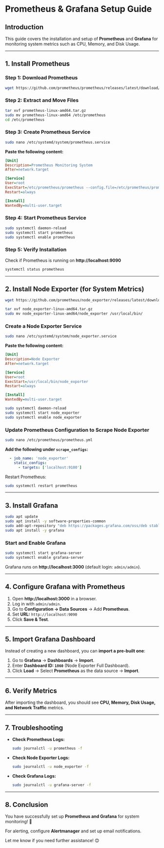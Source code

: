 # Prometheus & Grafana Setup Guide

## Introduction
This guide covers the installation and setup of **Prometheus** and **Grafana** for monitoring system metrics such as CPU, Memory, and Disk Usage.

---

## 1. Install Prometheus

### **Step 1: Download Prometheus**
```bash
wget https://github.com/prometheus/prometheus/releases/latest/download/prometheus-linux-amd64.tar.gz
```

### **Step 2: Extract and Move Files**
```bash
tar xvf prometheus-linux-amd64.tar.gz
sudo mv prometheus-linux-amd64 /etc/prometheus
cd /etc/prometheus
```

### **Step 3: Create Prometheus Service**
```bash
sudo nano /etc/systemd/system/prometheus.service
```
**Paste the following content:**
```ini
[Unit]
Description=Prometheus Monitoring System
After=network.target

[Service]
User=root
ExecStart=/etc/prometheus/prometheus --config.file=/etc/prometheus/prometheus.yml --storage.tsdb.path=/etc/prometheus/data
Restart=always

[Install]
WantedBy=multi-user.target
```

### **Step 4: Start Prometheus Service**
```bash
sudo systemctl daemon-reload
sudo systemctl start prometheus
sudo systemctl enable prometheus
```

### **Step 5: Verify Installation**
Check if Prometheus is running on **http://localhost:9090**
```bash
systemctl status prometheus
```

---

## 2. Install Node Exporter (for System Metrics)
```bash
wget https://github.com/prometheus/node_exporter/releases/latest/download/node_exporter-linux-amd64.tar.gz
```
```bash
tar xvf node_exporter-linux-amd64.tar.gz
sudo mv node_exporter-linux-amd64/node_exporter /usr/local/bin/
```

### **Create a Node Exporter Service**
```bash
sudo nano /etc/systemd/system/node_exporter.service
```
**Paste the following content:**
```ini
[Unit]
Description=Node Exporter
After=network.target

[Service]
User=root
ExecStart=/usr/local/bin/node_exporter
Restart=always

[Install]
WantedBy=multi-user.target
```
```bash
sudo systemctl daemon-reload
sudo systemctl start node_exporter
sudo systemctl enable node_exporter
```

### **Update Prometheus Configuration to Scrape Node Exporter**
```bash
sudo nano /etc/prometheus/prometheus.yml
```
**Add the following under `scrape_configs`:**
```yaml
  - job_name: 'node_exporter'
    static_configs:
      - targets: ['localhost:9100']
```
Restart Prometheus:
```bash
sudo systemctl restart prometheus
```

---

## 3. Install Grafana
```bash
sudo apt update
sudo apt install -y software-properties-common
sudo add-apt-repository "deb https://packages.grafana.com/oss/deb stable main"
sudo apt install -y grafana
```

### **Start and Enable Grafana**
```bash
sudo systemctl start grafana-server
sudo systemctl enable grafana-server
```
Grafana runs on **http://localhost:3000** (default login: `admin/admin`).

---

## 4. Configure Grafana with Prometheus
1. Open **http://localhost:3000** in a browser.
2. Log in with `admin/admin`.
3. Go to **Configuration → Data Sources** → Add **Prometheus**.
4. Set **URL:** `http://localhost:9090`
5. Click **Save & Test**.

---

## 5. Import Grafana Dashboard
Instead of creating a new dashboard, you can **import a pre-built one**:
1. Go to **Grafana** → **Dashboards** → **Import**.
2. Enter **Dashboard ID: `1860`** (Node Exporter Full Dashboard).
3. Click **Load** → Select **Prometheus** as the data source → **Import**.

---

## 6. Verify Metrics
After importing the dashboard, you should see **CPU, Memory, Disk Usage, and Network Traffic** metrics.

---

## 7. Troubleshooting
- **Check Prometheus Logs:**
  ```bash
  sudo journalctl -u prometheus -f
  ```
- **Check Node Exporter Logs:**
  ```bash
  sudo journalctl -u node_exporter -f
  ```
- **Check Grafana Logs:**
  ```bash
  sudo journalctl -u grafana-server -f
  ```

---

## 8. Conclusion
You have successfully set up **Prometheus and Grafana** for system monitoring! 🚀

For alerting, configure **Alertmanager** and set up email notifications.

Let me know if you need further assistance! 😊

